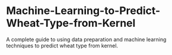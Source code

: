# Machine-Learning-to-Predict-Wheat-Type-from-Kernel
A complete guide to using data preparation and machine learning techniques to predict wheat type from kernel.
